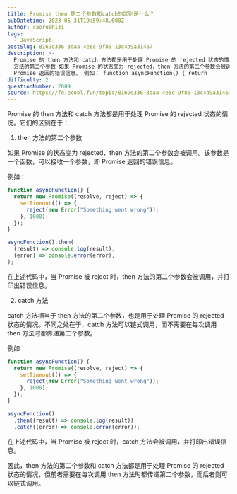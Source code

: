 ```yaml
---
title: Promise then 第二个参数和catch的区别是什么？
pubDatetime: 2023-05-31T19:59:48.000Z
author: caorushizi
tags:
  - JavaScript
postSlug: 8169e336-3daa-4e6c-9f85-13c4a9a31467
description: >-
  Promise 的 then 方法和 catch 方法都是用于处理 Promise 的 rejected 状态的情况。它们的区别在于： then
  方法的第二个参数 如果 Promise 的状态变为 rejected，then 方法的第二个参数会被调用。该参数是一个函数，可以接收一个参数，即
  Promise 返回的错误信息。 例如： function asyncFunction() { return
difficulty: 2
questionNumber: 2009
source: https://fe.ecool.fun/topic/8169e336-3daa-4e6c-9f85-13c4a9a31467
---
```


Promise 的 then 方法和 catch 方法都是用于处理 Promise 的 rejected 状态的情况。它们的区别在于：

1. then 方法的第二个参数

如果 Promise 的状态变为 rejected，then 方法的第二个参数会被调用。该参数是一个函数，可以接收一个参数，即 Promise 返回的错误信息。

例如：

```js
function asyncFunction() {
  return new Promise((resolve, reject) => {
    setTimeout(() => {
      reject(new Error("Something went wrong"));
    }, 1000);
  });
}

asyncFunction().then(
  (result) => console.log(result),
  (error) => console.error(error),
);
```

在上述代码中，当 Promise 被 reject 时，then 方法的第二个参数会被调用，并打印出错误信息。

2. catch 方法

catch 方法相当于 then 方法的第二个参数，也是用于处理 Promise 的 rejected 状态的情况。不同之处在于，catch 方法可以链式调用，而不需要在每次调用 then 方法时都传递第二个参数。

例如：

```js
function asyncFunction() {
  return new Promise((resolve, reject) => {
    setTimeout(() => {
      reject(new Error("Something went wrong"));
    }, 1000);
  });
}

asyncFunction()
  .then((result) => console.log(result))
  .catch((error) => console.error(error));
```

在上述代码中，当 Promise 被 reject 时，catch 方法会被调用，并打印出错误信息。

因此，then 方法的第二个参数和 catch 方法都是用于处理 Promise 的 rejected 状态的情况，但前者需要在每次调用 then 方法时都传递第二个参数，而后者则可以链式调用。
